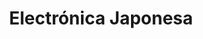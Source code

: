 ---
title: "Electrónica Japonesa"
url: /san-salvador/electronica-japonesa-1a-calle-poniente/
shop: Elektronik
---
